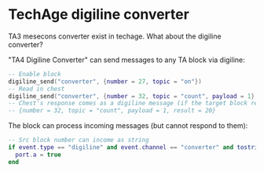 # TechAge digiline converter

TA3 mesecons converter exist in techage. What about the digiline converter?

"TA4 Digiline Converter" can send messages to any TA block via digiline:

```lua
-- Enable block
digiline_send("converter", {number = 27, topic = "on"})
-- Read in chest
digiline_send("converter", {number = 32, topic = "count", payload = 1})
-- Chest's response comes as a digiline message (if the target block responds):
-- {number = 32, topic = "count", payload = 1, result = 20}
```

The block can process incoming messages (but cannot respond to them):

```lua
-- Src block number can income as string
if event.type == "digiline" and event.channel == "converter" and tostring(event.msg.number) == "27" and event.msg.topic == "on" then
  port.a = true
end
```
